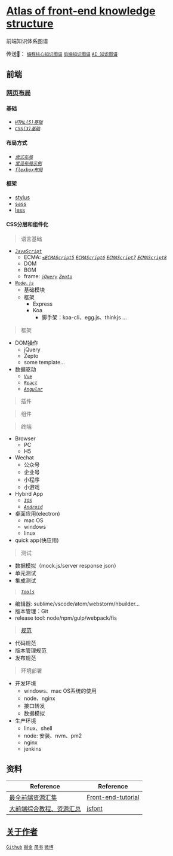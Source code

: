 # [Atlas of front-end knowledge structure](https://github.com/lingzz/front-end-structure)
前端知识体系图谱
<!-- # 架构师知识图谱 -->
<!-- 架构的目标：安全性(Secure)；可升级性(Scalable)；可定制化(Customizable)；可扩展性(Extensible)；可维护性(Maintainable) -->

传送🚪：
[`编程核心知识图谱`](README_CORE.md)
[`后端知识图谱`](README_BE.md)
[`AI 知识图谱`](README_AI.md)

## 前端
### [网页布局](fe.layout)
#### 基础
- [_`HTML(5)基础`_]()
- [_`CSS(3)基础`_]()
#### 布局方式
- [_`流式布局`_]()
- [_`常见布局示例`_]()
- [_`flexbox布局`_]()
#### 框架
- [stylus]()
- [sass]()
- [less]()
#### CSS分层和组件化

> 语言基础

- [_`JavaScript`_](js)
    - ECMA: [_`≤ECMAScript5`_](≤es5) [_`ECMAScript6`_](es6)
 [_`ECMAScript7`_](es7) [_`ECMAScript8`_](es8)
    - DOM
    - BOM
    - frame: [_`jQuery`_](jquery) [_`Zepto`_](zepto)
- [_`Node.js`_](node)
    - 基础模块
    - 框架
        - Express
        - Koa
            - 脚手架：koa-cli、egg.js、thinkjs ...

> 框架
- DOM操作
    - jQuery
    - Zepto
    - some template...
- 数据驱动
    - [_`Vue`_](vue)
    - [_`React`_](react)
    - [_`Angular`_](angular)

> 插件

> 组件

> 终端
- Browser
    - PC
    - H5
- Wechat
    - 公众号
    - 企业号
    - 小程序
    - 小游戏
- Hybird App
    - [_`IOS`_](ios)
    - [_`Android`_](Android)
- 桌面应用(electron)
    - mac OS
    - windows
    - linux
- quick app(快应用)

> 测试
- 数据模拟（mock.js/server response json）
- 单元测试
- 集成测试

> [_`Tools`_](tools)
- 编辑器: sublime/vscode/atom/webstorm/hbuilder...
- 版本管理：Git
- release tool: node/npm/gulp/webpack/fis

> [规范](https://lingzz.github.io/code-guide/)
- 代码规范
- 版本管理规范
- 发布规范

> 环境部署
- 开发环境
    - windows、mac OS系统的使用
    - node、nginx
    - 接口转发
    - 数据模拟
- 生产环境
    - linux、shell
    - node: 安装、nvm、pm2
    - nginx
    - jenkins

<!-- - [_`Bug record`_](bugs) -->

<!-- - [_`Interview Questions`_](interviewQ.md) -->

## 资料
| Reference | Reference
| --------- | ---------
| [最全前端资源汇集](https://www.jianshu.com/p/c3dae0951f74) | [Front-end-tutorial](https://github.com/windiest/Front-end-tutorial)
[大前端综合教程、资源汇总](https://github.com/nicejade/nice-front-end-tutorial/blob/master/tutorial/front-end-tutorial.md) | [jsfont](https://github.com/jsfront/src/blob/master/qq.md)

## [关于作者](http://zhangling.site)
[`Github`](https://github.com/zhanglingrd)
[`掘金`](https://juejin.im/user/59e6e9acf265da43111f4c21/collections?type=created)
[`简书`](https://www.jianshu.com/u/539a1124c845)
[`微博`](https://www.weibo.com/5565541266/profile)
